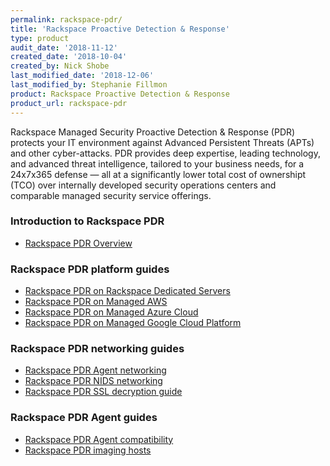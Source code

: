 ```yaml
---
permalink: rackspace-pdr/
title: 'Rackspace Proactive Detection & Response'
type: product
audit_date: '2018-11-12'
created_date: '2018-10-04'
created_by: Nick Shobe
last_modified_date: '2018-12-06'
last_modified_by: Stephanie Fillmon
product: Rackspace Proactive Detection & Response
product_url: rackspace-pdr
---
```


Rackspace Managed Security Proactive Detection & Response (PDR) protects your IT environment against Advanced Persistent
Threats (APTs) and other cyber-attacks. PDR provides deep expertise, leading technology, and
advanced threat intelligence, tailored to your business needs, for a 24x7x365 defense — all at a
significantly lower total cost of ownershipt (TCO) over internally developed security operations
centers and comparable managed security service offerings.

### Introduction to Rackspace PDR

- [Rackspace PDR Overview](/how-to/rackspace-pdr-overview/)

### Rackspace PDR platform guides

- [Rackspace PDR on Rackspace Dedicated Servers](/how-to/rackspace-pdr-dedicated-servers/)
- [Rackspace PDR on Managed AWS](/how-to/rackspace-pdr-aws/)
- [Rackspace PDR on Managed Azure Cloud](/how-to/rackspace-pdr-azure/)
- [Rackspace PDR on Managed Google Cloud Platform](/how-to/rackspace-pdr-gcp/)

### Rackspace PDR networking guides

- [Rackspace PDR Agent networking](/how-to/rackspace-pdr-agent-networking/)
- [Rackspace PDR NIDS networking](/how-to/rackspace-pdr-nids-networking/)
- [Rackspace PDR SSL decryption guide](/how-to/rackspace-pdr-ssl-decryption/)

### Rackspace PDR Agent guides

- [Rackspace PDR Agent compatibility](/how-to/rackspace-pdr-agent-compatibility/)
- [Rackspace PDR imaging hosts](/how-to/rackspace-pdr-imaging/)
